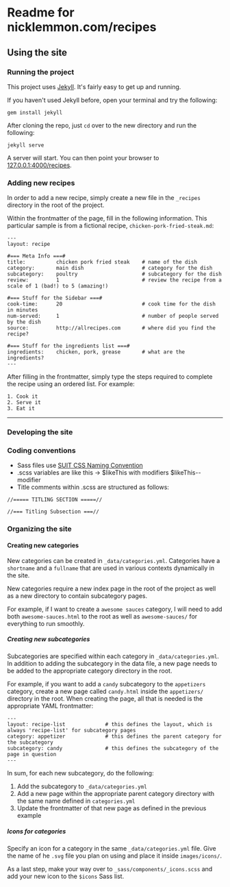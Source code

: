 # Readme for nicklemmon.com/recipes

## Using the site

### Running the project
This project uses [Jekyll](http://jekyllrb.com/). It's fairly easy to get up and running.

If you haven't used Jekyll before, open your terminal and try the following:
```
gem install jekyll
```

After cloning the repo, just `cd` over to the new directory and run the following:
```
jekyll serve
```

A server will start. You can then point your browser to [127.0.0.1:4000/recipes](http://127.0.0.1:4000/recipes/).

### Adding new recipes
In order to add a new recipe, simply create a new file in the `_recipes` directory in the root of the project.

Within the frontmatter of the page, fill in the following information. This particular sample is from a fictional recipe, `chicken-pork-fried-steak.md`:

```
---
layout: recipe

#=== Meta Info ===#
title: 			chicken pork fried steak	# name of the dish
category:		main dish					# category for the dish
subcategory:	poultry						# subcategory for the dish
review:			1							# review the recipe from a scale of 1 (bad!) to 5 (amazing!)

#=== Stuff for the Sidebar ===#
cook-time:		20							# cook time for the dish in minutes
num-served:		1							# number of people served by the dish
source:			http://allrecipes.com  		# where did you find the recipe?

#=== Stuff for the ingredients list ===#
ingredients:	chicken, pork, grease		# what are the ingredients?
---
```

After filling in the frontmatter, simply type the steps required to complete the recipe using an ordered list. For example:

```
1. Cook it
2. Serve it
3. Eat it
```


---

### Developing the site

### Coding conventions
- Sass files use [SUIT CSS Naming Convention](https://github.com/suitcss/suit/blob/master/doc/naming-conventions.md)
- .scss variables are like this -> $likeThis with modifiers $likeThis--modifier
- Title comments within .scss are structured as follows:

```
//===== TITLING SECTION =====//

//=== Titling Subsection ===//

```

### Organizing the site


#### Creating new categories
New categories can be created in `_data/categories.yml`. Categories have a `shortname` and a `fullname` that are used in various contexts dynamically in the site.

New categories require a new index page in the root of the project as well as a new directory to contain subcategory pages.

For example, if I want to create a `awesome sauces` category, I will need to add both `awesome-sauces.html` to the root as well as `awesome-sauces/` for everything to run smoothly.

##### Creating new subcategories
Subcategories are specified within each category in `_data/categories.yml`. In addition to adding the subcategory in the data file, a new page needs to be added to the appropriate category directory in the root.

For example, if you want to add a `candy` subcategory to the `appetizers` category, create a new page called `candy.html` inside the `appetizers/` directory in the root. When creating the page, all that is needed is the appropriate YAML frontmatter:

```
---
layout: recipe-list   			# this defines the layout, which is always 'recipe-list' for subcategory pages
category: appetizer				# this defines the parent category for the subcategory
subcategory: candy				# this defines the subcategory of the page in question
---
```

In sum, for each new subcategory, do the following:

1. Add the subcategory to `_data/categories.yml`
2. Add a new page within the appropriate parent category directory with the same name defined in `categories.yml`
3. Update the frontmatter of that new page as defined in the previous example

##### Icons for categories
Specify an icon for a category in the same `_data/categories.yml` file. Give the name of he `.svg` file you plan on using and place it inside `images/icons/`.

As a last step, make your way over to `_sass/components/_icons.scss` and add your new icon to the `$icons` Sass list.


